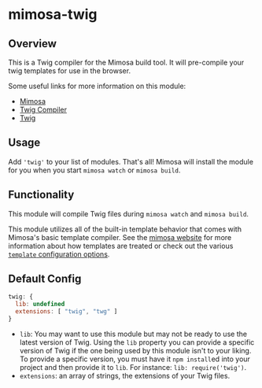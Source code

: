 mimosa-twig
===========

## Overview

This is a Twig compiler for the Mimosa build tool. It will pre-compile your twig templates for use in the browser.

Some useful links for more information on this module:

- [Mimosa](http://mimosa.io)
- [Twig Compiler](https://github.com/justjohn/twig.js)
- [Twig](http://twig.sensiolabs.org/)

## Usage

Add `'twig'` to your list of modules.  That's all!  Mimosa will install the module for you when you start `mimosa watch` or `mimosa build`.

## Functionality

This module will compile Twig files during `mimosa watch` and `mimosa build`.

This module utilizes all of the built-in template behavior that comes with Mimosa's basic template compiler.  See the [mimosa website](http://mimosa.io/modules.html#mt) for more information about how templates are treated or check out the various [`template` configuration options](http://mimosa.io/configuration.html#templates).

## Default Config

```javascript
twig: {
  lib: undefined
  extensions: [ "twig", "twg" ]
}
```

* `lib`: You may want to use this module but may not be ready to use the latest version of Twig. Using the `lib` property you can provide a specific version of Twig if the one being used by this module isn't to your liking. To provide a specific version, you must have it `npm install`ed into your project and then provide it to `lib`. For instance: `lib: require('twig')`.
* `extensions`: an array of strings, the extensions of your Twig files.